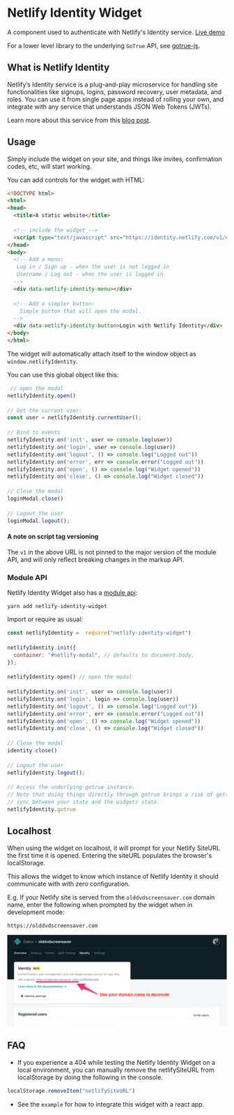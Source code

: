 # Netlify Identity Widget

A component used to authenticate with Netlify's Identity service. [Live demo](https://identity.netlify.com)

For a lower level library to the underlying `GoTrue` API, see [gotrue-js](https://github.com/netlify/gotrue-js).

## What is Netlify Identity
Netlify’s Identity service is a plug-and-play microservice for handling site functionalities like signups, logins, password recovery, user metadata, and roles. You can use it from single page apps instead of rolling your own, and integrate with any service that understands JSON Web Tokens (JWTs).

Learn more about this service from this [blog post](https://www.netlify.com/blog/2017/09/07/introducing-built-in-identity-service-to-streamline-user-management/).

## Usage

Simply include the widget on your site, and things like invites, confirmation codes, etc, will start working.

You can add controls for the widget with HTML:

```html
<!DOCTYPE html>
<html>
<head>
  <title>A static website</title>

  <!-- include the widget -->
  <script type="text/javascript" src="https://identity.netlify.com/v1/netlify-identity-widget.js"></script>
</head>
<body>
  <!-- Add a menu:
   Log in / Sign up - when the user is not logged in
   Username / Log out - when the user is logged in
  -->
  <div data-netlify-identity-menu></div>

  <!-- Add a simpler button:
    Simple button that will open the modal.
  -->
  <div data-netlify-identity-button>Login with Netlify Identity</div>
</body>
</html>
```

The widget will automatically attach itself to the window object as `window.netlifyIdentity`.

You can use this global object like this:

```js
 // open the modal
netlifyIdentity.open()

// Get the current user:
const user = netlifyIdentity.currentUser();

// Bind to events
netlifyIdentity.on('init', user => console.log(user))
netlifyIdentity.on('login', user => console.log(user))
netlifyIdentity.on('logout', () => console.log("Logged out"))
netlifyIdentity.on('error', err => console.error("Logged out"))
netlifyIdentity.on('open', () => console.log("Widget opened"))
netlifyIdentity.on('close', () => console.log("Widget closed"))

// Close the modal
loginModal.close()

// Logout the user
loginModal.logout();
```

#### A note on script tag versioning

The `v1` in the above URL is not pinned to the major version of the module API, and will only reflect breaking changes in the
markup API.

### Module API

Netlify Identity Widget also has a [module api](https://www.npmjs.com/package/netlify-identity-widget):

```
yarn add netlify-identity-widget
```

Import or require as usual:

```js
const netlifyIdentity =  require("netlify-identity-widget")

netlifyIdentity.init({
  container: "#netlify-modal", // defaults to document.body,
});

netlifyIdentity.open() // open the modal

netlifyIdentity.on('init', user => console.log(user))
netlifyIdentity.on('login', login => console.log(user))
netlifyIdentity.on('logout', () => console.log("Logged out"))
netlifyIdentity.on('error', err => console.error("Logged out"))
netlifyIdentity.on('open', () => console.log("Widget opened"))
netlifyIdentity.on('close', () => console.log("Widget closed"))

// Close the modal
identity.close()

// Logout the user
netlifyIdentity.logout();

// Access the underlying gotrue instance.
// Note that doing things directly through gotrue brings a risk of getting out of
// sync between your state and the widgets state.
netlifyIdentity.gotrue
```

## Localhost

When using the widget on localhost, it will prompt for your Netlify SiteURL the first time it is opened. Entering the siteURL populates the browser's localStorage.

This allows the widget to know which instance of Netlify Identity it should communicate with with zero
configuration.

E.g. If your Netlify site is served from the `olddvdscreensaver.com` domain name, enter the following when prompted by the widget when in development mode:

```
https://olddvdscreensaver.com
```

![](devmode.png)

## FAQ

- If you experience a 404 while testing the Netlify Identity Widget on a local environment, you can
manually remove the netlifySiteURL from localStorage by doing the following in the console.

```js
localStorage.removeItem("netlifySiteURL")
```

- See the `example` for how to integrate this widget with a react app.
